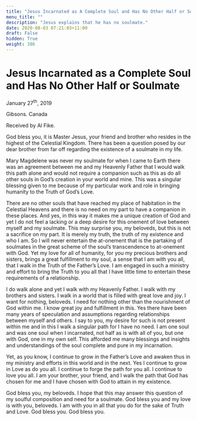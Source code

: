 ```yaml
---
title: "Jesus Incarnated as A Complete Soul and Has No Other Half or Soulmate Q&A Jan 2019"
menu_title: ""
description: "Jesus explains that he has no soulmate."
date: 2020-08-03 07:21:03+11:00
draft: False
hidden: True
weight: 386
---
```

# Jesus Incarnated as a Complete Soul and Has No Other Half or Soulmate

January 27<sup>th</sup>, 2019

Gibsons. Canada

Received by Al Fike.

God bless you, it is Master Jesus, your friend and brother who resides in the highest of the Celestial Kingdom.  There has been a question posed by our dear brother from far off regarding the existence of a soulmate in my life. 

Mary Magdelene was never my soulmate for when I came to Earth there was an agreement between me and my Heavenly Father that I would walk this path alone and would not require a companion such as this as do all other souls in God’s creation in your world and mine. This was a singular blessing given to me because of my particular work and role in bringing humanity to the Truth of God’s Love.
 
There are no other souls that have reached my place of habitation in the Celestial Heavens and there is no need on my part to have a companion in these places. And yes, in this way it makes me a unique creation of God and yet I do not feel a lacking or a deep desire for this onement of love between myself and my soulmate. This may surprise you, my beloveds, but this is not a sacrifice on my part. It is merely my truth, the truth of my existence and who I am. So I will never entertain the at-onement that is the partaking of soulmates in the great scheme of the soul’s transcendence to at-onement with God. Yet my love for all of humanity, for you my precious brothers and sisters, brings a great fulfillment to my soul, a sense that I am with you all, that I walk in the Truth of the Father’s Love. I am engaged in such a ministry and effort to bring the Truth to you all that I have little time to entertain these requirements of a relationship. 

I do walk alone and yet I walk with my Heavenly Father. I walk with my brothers and sisters. I walk in a world that is filled with great love and joy. I want for nothing, beloveds. I need for nothing other than the nourishment of God within me. I know great joy and fulfillment in this. Yes there have been many years of speculation and assumptions regarding relationships between myself and others. I say to you, my desire for such is not present within me and in this I walk a singular path for I have no need. I am one soul and was one soul when I incarnated, not half as is with all of you, but one with God, one in my own self. This afforded me many blessings and insights and understandings of the soul complete and pure in my incarnation. 

Yet, as you know, I continue to grow in the Father’s Love and awaken thus in my ministry and efforts in this world and in the next. Yes I continue to grow in Love as do you all. I continue to forge the path for you all. I continue to love you all. I am your brother, your friend, and I walk the path that God has chosen for me and I have chosen with God to attain in my existence. 

God bless you, my beloveds. I hope that this may answer this question of my soulful composition and need for a soulmate. God bless you and my love is with you, beloveds. I am with you in all that you do for the sake of Truth and Love. God bless you. God bless you.